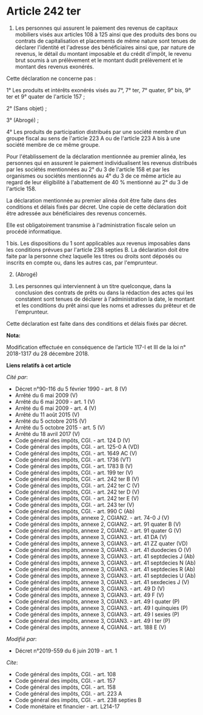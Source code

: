 # Article 242 ter

1. Les personnes qui assurent le paiement des revenus de capitaux mobiliers visés aux articles 108 à 125 ainsi que des
produits des bons ou contrats de capitalisation et placements de même nature sont tenues de déclarer l'identité et l'adresse
des bénéficiaires ainsi que, par nature de revenus, le détail du montant imposable et du crédit d'impôt, le revenu brut
soumis à un prélèvement et le montant dudit prélèvement et le montant des revenus exonérés.

Cette déclaration ne concerne pas :

1° Les produits et intérêts exonérés visés au 7°, 7° ter, 7° quater, 9° bis, 9° ter et 9° quater de l'article 157 ;

2° (Sans objet) ;

3° (Abrogé) ;

4° Les produits de participation distribués par une société membre d'un groupe fiscal au sens de l'article 223 A ou de
l'article 223 A bis à une société membre de ce même groupe.

Pour l'établissement de la déclaration mentionnée au premier alinéa, les personnes qui en assurent le paiement
individualisent les revenus distribués par les sociétés mentionnées au 2° du 3 de l'article 158 et par les organismes ou
sociétés mentionnés au 4° du 3 de ce même article au regard de leur éligibilité à l'abattement de 40 % mentionné au 2° du 3
de l'article 158.

La déclaration mentionnée au premier alinéa doit être faite dans des conditions et délais fixés par décret. Une copie de
cette déclaration doit être adressée aux bénéficiaires des revenus concernés.

Elle est obligatoirement transmise à l'administration fiscale selon un procédé informatique.

1 bis. Les dispositions du 1 sont applicables aux revenus imposables dans les conditions prévues par l'article 238 septies B.
La déclaration doit être faite par la personne chez laquelle les titres ou droits sont déposés ou inscrits en compte ou, dans
les autres cas, par l'emprunteur.

2. (Abrogé)

3. Les personnes qui interviennent à un titre quelconque, dans la conclusion des contrats de prêts ou dans la rédaction des
actes qui les constatent sont tenues de déclarer à l'administration la date, le montant et les conditions du prêt ainsi que
les noms et adresses du prêteur et de l'emprunteur.

Cette déclaration est faite dans des conditions et délais fixés par décret.

**Nota:**

Modification effectuée en conséquence de l’article 117-I et III de la loi n° 2018-1317 du 28 décembre 2018.

**Liens relatifs à cet article**

_Cité par_:

  - Décret n°90-116 du 5 février 1990 - art. 8 (V)
  - Arrêté du 6 mai 2009 (V)
  - Arrêté du 6 mai 2009 - art. 1 (V)
  - Arrêté du 6 mai 2009 - art. 4 (V)
  - Arrêté du 11 août 2015 (V)
  - Arrêté du 5 octobre 2015 (V)
  - Arrêté du 5 octobre 2015 - art. 5 (V)
  - Arrêté du 18 avril 2017 (V)
  - Code général des impôts, CGI. - art. 124 D (V)
  - Code général des impôts, CGI. - art. 125-0 A (VD)
  - Code général des impôts, CGI. - art. 1649 AC (V)
  - Code général des impôts, CGI. - art. 1736 (VT)
  - Code général des impôts, CGI. - art. 1783 B (V)
  - Code général des impôts, CGI. - art. 199 ter (V)
  - Code général des impôts, CGI. - art. 242 ter B (V)
  - Code général des impôts, CGI. - art. 242 ter C (V)
  - Code général des impôts, CGI. - art. 242 ter D (V)
  - Code général des impôts, CGI. - art. 242 ter E (V)
  - Code général des impôts, CGI. - art. 243 ter (V)
  - Code général des impôts, CGI. - art. 990 C (Ab)
  - Code général des impôts, annexe 2, CGIAN2. - art. 74-0 J (V)
  - Code général des impôts, annexe 2, CGIAN2. - art. 91 quater B (V)
  - Code général des impôts, annexe 2, CGIAN2. - art. 91 quater G (V)
  - Code général des impôts, annexe 3, CGIAN3. - art. 41 DA (V)
  - Code général des impôts, annexe 3, CGIAN3. - art. 41 ZZ quater (VD)
  - Code général des impôts, annexe 3, CGIAN3. - art. 41 duodecies O (V)
  - Code général des impôts, annexe 3, CGIAN3. - art. 41 septdecies J (Ab)
  - Code général des impôts, annexe 3, CGIAN3. - art. 41 septdecies N (Ab)
  - Code général des impôts, annexe 3, CGIAN3. - art. 41 septdecies R (Ab)
  - Code général des impôts, annexe 3, CGIAN3. - art. 41 septdecies U (Ab)
  - Code général des impôts, annexe 3, CGIAN3. - art. 41 sexdecies J (V)
  - Code général des impôts, annexe 3, CGIAN3. - art. 49 D (V)
  - Code général des impôts, annexe 3, CGIAN3. - art. 49 F (V)
  - Code général des impôts, annexe 3, CGIAN3. - art. 49 I quater (P)
  - Code général des impôts, annexe 3, CGIAN3. - art. 49 I quinquies (P)
  - Code général des impôts, annexe 3, CGIAN3. - art. 49 I sexies (P)
  - Code général des impôts, annexe 3, CGIAN3. - art. 49 I ter (P)
  - Code général des impôts, annexe 4, CGIAN4. - art. 188 E (V)

_Modifié par_:

  - Décret n°2019-559 du 6 juin 2019 - art. 1

_Cite_:

  - Code général des impôts, CGI. - art. 108
  - Code général des impôts, CGI. - art. 157
  - Code général des impôts, CGI. - art. 158
  - Code général des impôts, CGI. - art. 223 A
  - Code général des impôts, CGI. - art. 238 septies B
  - Code monétaire et financier - art. L214-17

